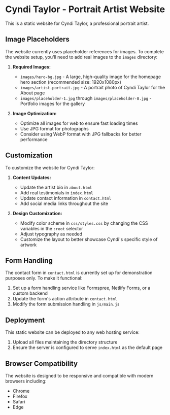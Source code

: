 # Cyndi Taylor - Portrait Artist Website

This is a static website for Cyndi Taylor, a professional portrait artist.

## Image Placeholders

The website currently uses placeholder references for images. To complete the website setup, you'll need to add real images to the `images` directory:

1. **Required Images:**
   - `images/hero-bg.jpg` - A large, high-quality image for the homepage hero section (recommended size: 1920x1080px)
   - `images/artist-portrait.jpg` - A portrait photo of Cyndi Taylor for the About page
   - `images/placeholder-1.jpg` through `images/placeholder-8.jpg` - Portfolio images for the gallery
   
2. **Image Optimization:**
   - Optimize all images for web to ensure fast loading times
   - Use JPG format for photographs
   - Consider using WebP format with JPG fallbacks for better performance

## Customization

To customize the website for Cyndi Taylor:

1. **Content Updates:**
   - Update the artist bio in `about.html`
   - Add real testimonials in `index.html`
   - Update contact information in `contact.html`
   - Add social media links throughout the site

2. **Design Customization:**
   - Modify color scheme in `css/styles.css` by changing the CSS variables in the `:root` selector
   - Adjust typography as needed
   - Customize the layout to better showcase Cyndi's specific style of artwork

## Form Handling

The contact form in `contact.html` is currently set up for demonstration purposes only. To make it functional:

1. Set up a form handling service like Formspree, Netlify Forms, or a custom backend
2. Update the form's action attribute in `contact.html`
3. Modify the form submission handling in `js/main.js`

## Deployment

This static website can be deployed to any web hosting service:

1. Upload all files maintaining the directory structure
2. Ensure the server is configured to serve `index.html` as the default page

## Browser Compatibility

The website is designed to be responsive and compatible with modern browsers including:
- Chrome
- Firefox
- Safari
- Edge
